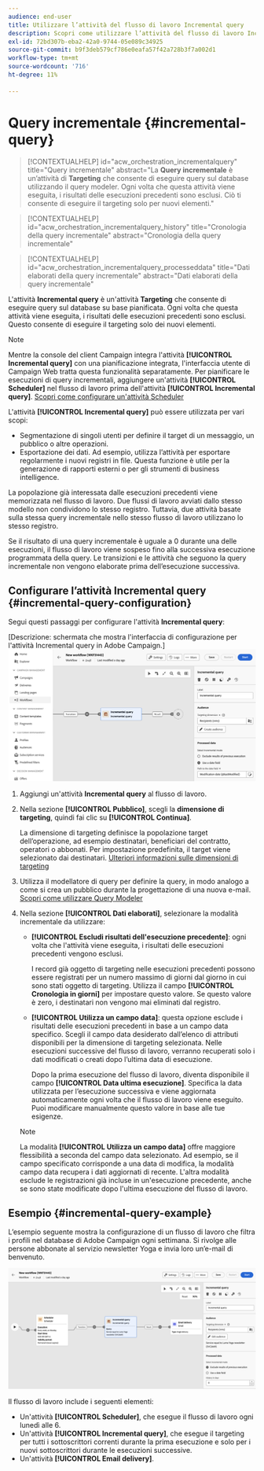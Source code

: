 ```yaml
---
audience: end-user
title: Utilizzare l’attività del flusso di lavoro Incremental query
description: Scopri come utilizzare l’attività del flusso di lavoro Incremental query
exl-id: 72bd307b-eba2-42a0-9744-05e089c34925
source-git-commit: b9f3deb579cf786e0eafa57f42a728b3f7a002d1
workflow-type: tm+mt
source-wordcount: '716'
ht-degree: 11%

---
```


# Query incrementale {#incremental-query}

>[!CONTEXTUALHELP]
>id="acw_orchestration_incrementalquery"
>title="Query incrementale"
>abstract="La **Query incrementale** è un’attività di **Targeting** che consente di eseguire query sul database utilizzando il query modeler. Ogni volta che questa attività viene eseguita, i risultati delle esecuzioni precedenti sono esclusi. Ciò ti consente di eseguire il targeting solo per nuovi elementi."

>[!CONTEXTUALHELP]
>id="acw_orchestration_incrementalquery_history"
>title="Cronologia della query incrementale"
>abstract="Cronologia della query incrementale"

>[!CONTEXTUALHELP]
>id="acw_orchestration_incrementalquery_processeddata"
>title="Dati elaborati della query incrementale"
>abstract="Dati elaborati della query incrementale"

L&#39;attività **Incremental query** è un&#39;attività **Targeting** che consente di eseguire query sul database su base pianificata. Ogni volta che questa attività viene eseguita, i risultati delle esecuzioni precedenti sono esclusi. Questo consente di eseguire il targeting solo dei nuovi elementi.

>[!NOTE]
>
>Mentre la console del client Campaign integra l&#39;attività **[!UICONTROL Incremental query]** con una pianificazione integrata, l&#39;interfaccia utente di Campaign Web tratta questa funzionalità separatamente. Per pianificare le esecuzioni di query incrementali, aggiungere un&#39;attività **[!UICONTROL Scheduler]** nel flusso di lavoro prima dell&#39;attività **[!UICONTROL Incremental query]**. [Scopri come configurare un&#39;attività Scheduler](scheduler.md)

L&#39;attività **[!UICONTROL Incremental query]** può essere utilizzata per vari scopi:

* Segmentazione di singoli utenti per definire il target di un messaggio, un pubblico o altre operazioni.
* Esportazione dei dati. Ad esempio, utilizza l’attività per esportare regolarmente i nuovi registri in file. Questa funzione è utile per la generazione di rapporti esterni o per gli strumenti di business intelligence.

La popolazione già interessata dalle esecuzioni precedenti viene memorizzata nel flusso di lavoro. Due flussi di lavoro avviati dallo stesso modello non condividono lo stesso registro. Tuttavia, due attività basate sulla stessa query incrementale nello stesso flusso di lavoro utilizzano lo stesso registro.

Se il risultato di una query incrementale è uguale a 0 durante una delle esecuzioni, il flusso di lavoro viene sospeso fino alla successiva esecuzione programmata della query. Le transizioni e le attività che seguono la query incrementale non vengono elaborate prima dell’esecuzione successiva.

## Configurare l’attività Incremental query {#incremental-query-configuration}

Segui questi passaggi per configurare l&#39;attività **Incremental query**:

[Descrizione: schermata che mostra l&#39;interfaccia di configurazione per l&#39;attività Incremental query in Adobe Campaign.]\
![](../assets/incremental-query.png)

1. Aggiungi un&#39;attività **Incremental query** al flusso di lavoro.

1. Nella sezione **[!UICONTROL Pubblico]**, scegli la **dimensione di targeting**, quindi fai clic su **[!UICONTROL Continua]**.

   La dimensione di targeting definisce la popolazione target dell’operazione, ad esempio destinatari, beneficiari del contratto, operatori o abbonati. Per impostazione predefinita, il target viene selezionato dai destinatari. [Ulteriori informazioni sulle dimensioni di targeting](../../audience/about-recipients.md#targeting-dimensions)

1. Utilizza il modellatore di query per definire la query, in modo analogo a come si crea un pubblico durante la progettazione di una nuova e-mail. [Scopri come utilizzare Query Modeler](../../query/query-modeler-overview.md)

1. Nella sezione **[!UICONTROL Dati elaborati]**, selezionare la modalità incrementale da utilizzare:

   * **[!UICONTROL Escludi risultati dell&#39;esecuzione precedente]**: ogni volta che l&#39;attività viene eseguita, i risultati delle esecuzioni precedenti vengono esclusi.

     I record già oggetto di targeting nelle esecuzioni precedenti possono essere registrati per un numero massimo di giorni dal giorno in cui sono stati oggetto di targeting. Utilizza il campo **[!UICONTROL Cronologia in giorni]** per impostare questo valore. Se questo valore è zero, i destinatari non vengono mai eliminati dal registro.

   * **[!UICONTROL Utilizza un campo data]**: questa opzione esclude i risultati delle esecuzioni precedenti in base a un campo data specifico. Scegli il campo data desiderato dall’elenco di attributi disponibili per la dimensione di targeting selezionata. Nelle esecuzioni successive del flusso di lavoro, verranno recuperati solo i dati modificati o creati dopo l’ultima data di esecuzione.

     Dopo la prima esecuzione del flusso di lavoro, diventa disponibile il campo **[!UICONTROL Data ultima esecuzione]**. Specifica la data utilizzata per l’esecuzione successiva e viene aggiornata automaticamente ogni volta che il flusso di lavoro viene eseguito. Puoi modificare manualmente questo valore in base alle tue esigenze.

   >[!NOTE]
   >
   >La modalità **[!UICONTROL Utilizza un campo data]** offre maggiore flessibilità a seconda del campo data selezionato. Ad esempio, se il campo specificato corrisponde a una data di modifica, la modalità campo data recupera i dati aggiornati di recente. L&#39;altra modalità esclude le registrazioni già incluse in un&#39;esecuzione precedente, anche se sono state modificate dopo l&#39;ultima esecuzione del flusso di lavoro.

## Esempio {#incremental-query-example}

L’esempio seguente mostra la configurazione di un flusso di lavoro che filtra i profili nel database di Adobe Campaign ogni settimana. Si rivolge alle persone abbonate al servizio newsletter Yoga e invia loro un’e-mail di benvenuto.

![Schermata di un esempio di configurazione del flusso di lavoro per filtrare i profili abbonati al servizio newsletter Yoga.](../assets/incremental-query-example.png)

Il flusso di lavoro include i seguenti elementi:

* Un&#39;attività **[!UICONTROL Scheduler]**, che esegue il flusso di lavoro ogni lunedì alle 6.
* Un&#39;attività **[!UICONTROL Incremental query]**, che esegue il targeting per tutti i sottoscrittori correnti durante la prima esecuzione e solo per i nuovi sottoscrittori durante le esecuzioni successive.
* Un&#39;attività **[!UICONTROL Email delivery]**.